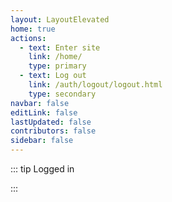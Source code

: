 ```yaml
---
layout: LayoutElevated
home: true
actions:
  - text: Enter site
    link: /home/
    type: primary
  - text: Log out
    link: /auth/logout/logout.html
    type: secondary
navbar: false
editLink: false
lastUpdated: false
contributors: false
sidebar: false
---
```


::: tip Logged in
<p><Auth /></p>
:::
